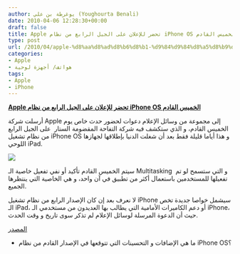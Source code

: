 ```yaml
---
author: يوغرطة بن علي (Youghourta Benali)
date: 2010-04-06 12:28:30+00:00
draft: false
title: Apple تحضر للإعلان على الجيل الرابع من نظام iPhone OS الخميس القادم
type: post
url: /2010/04/apple-%d8%aa%d8%ad%d8%b6%d8%b1-%d9%84%d9%84%d8%a5%d8%b9%d9%84%d8%a7%d9%86-%d8%b9%d9%84%d9%89-%d8%a7%d9%84%d8%ac%d9%8a%d9%84-%d8%a7%d9%84%d8%b1%d8%a7%d8%a8%d8%b9-%d9%85%d9%86-%d9%86%d8%b8%d8%a7%d9%85-i/
categories:
- Apple
- هواتف/ أجهزة لوحية
tags:
- Apple
- iPhone
---
```


[**Apple تحضر للإعلان على الجيل الرابع من نظام iPhone OS الخميس القادم**](https://www.it-scoop.com/2010/04/apple-%d8%aa%d8%ad%d8%b6%d8%b1-%d9%84%d9%84%d8%a5%d8%b9%d9%84%d8%a7%d9%86-%d8%b9%d9%84%d9%89-%d8%a7%d9%84%d8%ac%d9%8a%d9%84-%d8%a7%d9%84%d8%b1%d8%a7%d8%a8%d8%b9-%d9%85%d9%86-%d9%86%d8%b8%d8%a7%d9%85-i/)


أرسلت شركة Apple إلى مجموعة من وسائل الإعلام دعوات لحضور حدث خاص يوم الخميس القادم، و الذي ستكشف فيه شركة التفاحة المقضومة الستار  على الجيل الرابع من نظام تشغيل iPhone OS و هذا أياما قليلة فقط بعد أن شغلت الدنيا بإطلاقها لجهازها اللوحي iPad.

[![](https://www.it-scoop.com/wp-content/uploads/2010/04/iphone-os-4.jpg)
](https://www.it-scoop.com/2010/04/apple-%d8%aa%d8%ad%d8%b6%d8%b1-%d9%84%d9%84%d8%a5%d8%b9%d9%84%d8%a7%d9%86-%d8%b9%d9%84%d9%89-%d8%a7%d9%84%d8%ac%d9%8a%d9%84-%d8%a7%d9%84%d8%b1%d8%a7%d8%a8%d8%b9-%d9%85%d9%86-%d9%86%d8%b8%d8%a7%d9%85-i/)

سيتم الخميس القادم تأكيد أو نفي تفعيل خاصية الـ Multitasking  و التي ستسمح لو تم تفعيلها للمستخدمين باستعمال أكثر من تطبيق في آن واحد، و هي الخاصية التي ينتظرها الجميع.

لا نعرف بعد إن كان الإصدار الرابع من نظام تشغيل iPhone سيشمل خواصا جديدة تخص الـ iPad، أو دعم الكاميرات الأمامية التي يطالب بها العديدون من مستخدمي الـ iPhone، حيث أن الدعوة المرسلة لوسائل الإعلام لم تذكر سوى تاريخ و وقت الحدث.

[المصدر](http://www.pcworld.com/article/193460/apple_to_preview_new_iphone_os_this_week.html)

- ما هي الإضافات و التحسينات التي تتوقعها في الإصدار القادم من نظام iPhone OS؟
